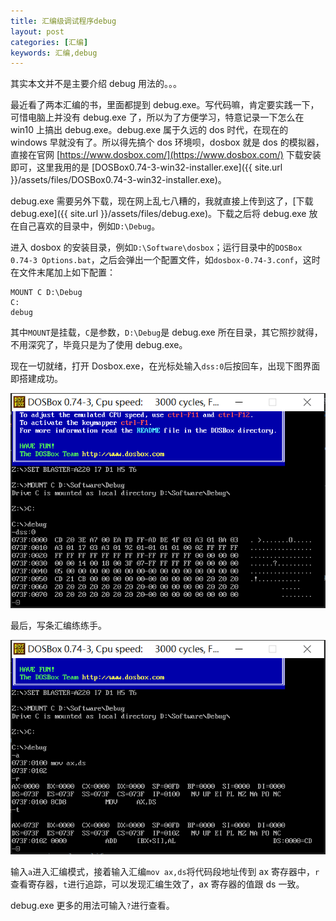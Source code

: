 ```yaml
---
title: 汇编级调试程序debug
layout: post
categories: [汇编]
keywords: 汇编,debug
---
```


其实本文并不是主要介绍 debug 用法的。。。

最近看了两本汇编的书，里面都提到 debug.exe。写代码嘛，肯定要实践一下，可惜电脑上并没有 debug.exe 了，所以为了方便学习，特意记录一下怎么在 win10 上搞出 debug.exe。debug.exe 属于久远的 dos 时代，在现在的 windows 早就没有了。所以得先搞个 dos 环境呗，dosbox 就是 dos 的模拟器，直接在官网 [https://www.dosbox.com/](https://www.dosbox.com/) 下载安装即可，这里我用的是 [DOSBox0.74-3-win32-installer.exe]({{ site.url }}/assets/files/DOSBox0.74-3-win32-installer.exe)。

debug.exe 需要另外下载，现在网上乱七八糟的，我就直接上传到这了，[下载debug.exe]({{ site.url }}/assets/files/debug.exe)。下载之后将 debug.exe 放在自己喜欢的目录中，例如`D:\Debug`。

进入 dosbox 的安装目录，例如`D:\Software\dosbox`；运行目录中的`DOSBox 0.74-3 Options.bat`，之后会弹出一个配置文件，如`dosbox-0.74-3.conf`，这时在文件末尾加上如下配置：

```
MOUNT C D:\Debug
C:
debug
```

其中`MOUNT`是挂载，`C`是参数，`D:\Debug`是 debug.exe 所在目录，其它照抄就得，不用深究了，毕竟只是为了使用 debug.exe。

现在一切就绪，打开 Dosbox.exe，在光标处输入`dss:0`后按回车，出现下图界面即搭建成功。

![dosbox](/assets/images/2021/0422/WX_20210422232611.png)

最后，写条汇编练练手。

![asm](/assets/images/2021/0422/WX_20210422233705.png)

输入`a`进入汇编模式，接着输入汇编`mov ax,ds`将代码段地址传到 ax 寄存器中，`r`查看寄存器，`t`进行追踪，可以发现汇编生效了，ax 寄存器的值跟 ds 一致。

debug.exe 更多的用法可输入`?`进行查看。
